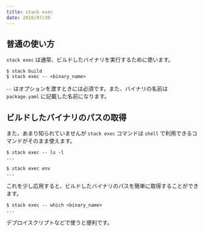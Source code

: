 ```yaml
---
title: stack exec
date: 2018/07/30
---
```


## 普通の使い方

`stack exec` は通常、ビルドしたバイナリを実行するために使います。

```shell
$ stack build
$ stack exec -- <binary_name>
```

`--` はオプションを渡すときには必須です。また、バイナリの名前は `package.yaml` に記載した名前になります。

## ビルドしたバイナリのパスの取得

また、あまり知られていませんが `stack exec` コマンドは `shell` で利用できるコマンドがそのまま使えます。

```shell
$ stack exec -- ls -l
...

$ stack exec env
...
```

これを少し応用すると、ビルドしたバイナリのパスを簡単に取得することができます。

```shell
$ stack exec -- which <binary_name>
...
```

デプロイスクリプトなどで使うと便利です。